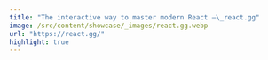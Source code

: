 ```yaml
---
title: "The interactive way to master modern React –\_react.gg"
image: /src/content/showcase/_images/react.gg.webp
url: "https://react.gg/"
highlight: true
---
```

